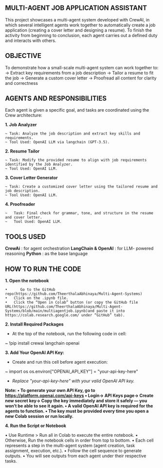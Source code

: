 ## MULTI-AGENT JOB APPLICATION ASSISTANT

This project showcases a multi-agent system developed with CrewAI, in which several intelligent agents work together to automatically create a job application (creating a cover letter and designing a resume).  To finish the activity from beginning to conclusion, each agent carries out a defined duty and interacts with others.

## OBJECTIVE

To demonstrate how a small-scale multi-agent system can work together to:
-> Extract key requirements from a job description
-> Tailor a resume to fit the job
-> Generate a custom cover letter
-> Proofread all content for clarity and correctness

## AGENTS AND RESPONSIBILITIES

Each agent is given a specific goal, and tasks are coordinated using the Crew architecture:

  **1.	Job Analyzer**
  
	~ Task: Analyze the job description and extract key skills and requirements.
	~ Tool Used: OpenAI LLM via langchain (GPT-3.5).

  **2.	Resume Tailor**
 
	~ Task: Modify the provided resume to align with job requirements identified by the Job Analyzer.
	~ Tool Used: OpenAI LLM.
	
  **3.	Cover Letter Generator**
  
	~ Task: Create a customized cover letter using the tailored resume and job description.
	~ Tool Used: OpenAI LLM.
	
  **4.	Proofreader**
  
	~	Task: Final check for grammar, tone, and structure in the resume and cover letter.
	~	Tool Used: OpenAI LLM.
 
## TOOLS USED

 **CrewAi** : for agent orchestration
 **LangChain & OpenAI** : for LLM- powered reasoning
 **Python** : as the base language

## HOW TO RUN THE CODE

**1. Open the notebook**

	•      Go to the GitHub repo(https://github.com/TheerthalaAbhinaya/Multi-Agent-Systems)
	•	Click on the .ipynb file.
	•	Click the “Open in Colab” button (or copy the GitHub file URL(https://github.com/TheerthalaAbhinaya/Multi-Agent-Systems/blob/main/multiagentjob.ipynb)and paste it into https://colab.research.google.com/ under “GitHub” tab).
 
**2.	Install Required Packages**

- At the top of the notebook, run the following code in cell:

~ !pip install crewai langchain openai

**3.	Add Your OpenAI API Key:**

- Create and run this cell before agent execution:

~ import os
os.environ["OPENAI_API_KEY"] = "your-api-key-here"

- *Replace "your-api-key-here" with your valid OpenAI API key.*

**Note: 
	•	To generate your own API Key, go to https://platform.openai.com/api-keys
	•	Login-> API Keys page-> Create new secret key-> Copy the key immediately and store it safely — you won’t be able to see it again.
	•	A valid OpenAI API key is required for the agents to function.
	•	The key must be provided every time you open a new Colab session or run locally.**
 
**4. Run the Script or Notebook**

  • Use Runtime > Run all in Colab to execute the entire notebook.
  • Otherwise, Run the notebook cells in order from top to bottom. 
  • Each cell represents a step in the multi-agent system (agent creation, task assignment, execution, etc.).
  • Follow the cell sequence to generate outputs.
  • You will see outputs from each agent under their respective tasks.


